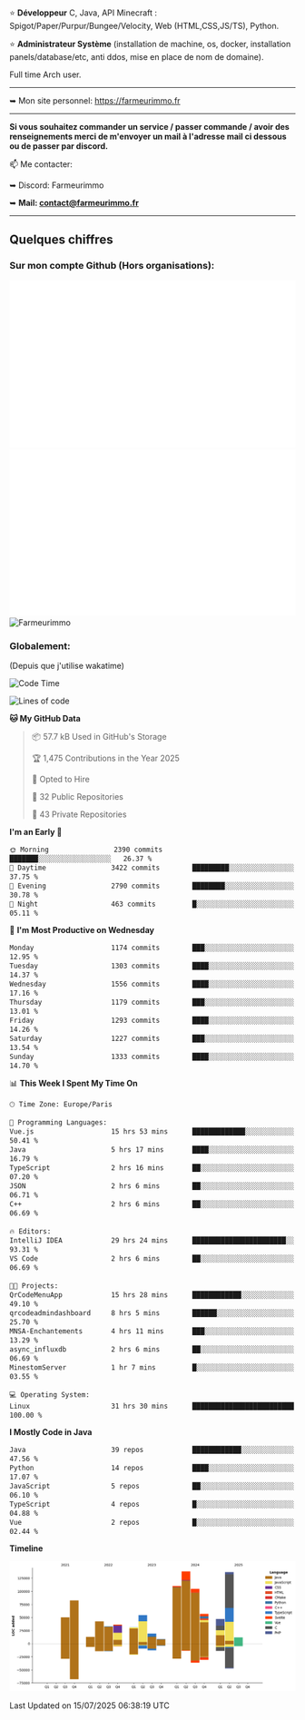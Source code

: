 ⭐ **Développeur** C, Java, API Minecraft : Spigot/Paper/Purpur/Bungee/Velocity, Web (HTML,CSS,JS/TS), Python.

⭐ **Administrateur Système** (installation de machine, os, docker, installation panels/database/etc, anti ddos, mise en place de nom de domaine).

Full time Arch user.

---

➥ Mon site personnel: https://farmeurimmo.fr

---

**Si vous souhaitez commander un service / passer commande / avoir des renseignements merci de m'envoyer un mail à l'adresse mail ci dessous ou de passer par discord.**

📫 Me contacter:
 
   ➥ Discord: Farmeurimmo
   
   ➥ **Mail: contact@farmeurimmo.fr**

---
## Quelques chiffres

### Sur mon compte Github (Hors organisations):

<a href="https://github.com/Farmeurimmo/github-stats">
<img src="https://github.com/Farmeurimmo/github-stats/blob/master/generated/overview.svg#gh-dark-mode-only" />
<img src="https://github.com/Farmeurimmo/github-stats/blob/master/generated/languages.svg#gh-dark-mode-only" />
</a>

<img src="https://komarev.com/ghpvc/?username=Farmeurimmo" alt="Farmeurimmo" />

### Globalement:

(Depuis que j'utilise wakatime)
<!--START_SECTION:waka-->
![Code Time](http://img.shields.io/badge/Code%20Time-2%2C202%20hrs%201%20min-blue)

![Lines of code](https://img.shields.io/badge/From%20Hello%20World%20I%27ve%20Written-981.8%20thousand%20lines%20of%20code-blue)

**🐱 My GitHub Data** 

> 📦 57.7 kB Used in GitHub's Storage 
 > 
> 🏆 1,475 Contributions in the Year 2025
 > 
> 💼 Opted to Hire
 > 
> 📜 32 Public Repositories 
 > 
> 🔑 43 Private Repositories 
 > 
**I'm an Early 🐤** 

```text
🌞 Morning                2390 commits        ███████░░░░░░░░░░░░░░░░░░   26.37 % 
🌆 Daytime                3422 commits        █████████░░░░░░░░░░░░░░░░   37.75 % 
🌃 Evening                2790 commits        ████████░░░░░░░░░░░░░░░░░   30.78 % 
🌙 Night                  463 commits         █░░░░░░░░░░░░░░░░░░░░░░░░   05.11 % 
```
📅 **I'm Most Productive on Wednesday** 

```text
Monday                   1174 commits        ███░░░░░░░░░░░░░░░░░░░░░░   12.95 % 
Tuesday                  1303 commits        ████░░░░░░░░░░░░░░░░░░░░░   14.37 % 
Wednesday                1556 commits        ████░░░░░░░░░░░░░░░░░░░░░   17.16 % 
Thursday                 1179 commits        ███░░░░░░░░░░░░░░░░░░░░░░   13.01 % 
Friday                   1293 commits        ████░░░░░░░░░░░░░░░░░░░░░   14.26 % 
Saturday                 1227 commits        ███░░░░░░░░░░░░░░░░░░░░░░   13.54 % 
Sunday                   1333 commits        ████░░░░░░░░░░░░░░░░░░░░░   14.70 % 
```


📊 **This Week I Spent My Time On** 

```text
🕑︎ Time Zone: Europe/Paris

💬 Programming Languages: 
Vue.js                   15 hrs 53 mins      █████████████░░░░░░░░░░░░   50.41 % 
Java                     5 hrs 17 mins       ████░░░░░░░░░░░░░░░░░░░░░   16.79 % 
TypeScript               2 hrs 16 mins       ██░░░░░░░░░░░░░░░░░░░░░░░   07.20 % 
JSON                     2 hrs 6 mins        ██░░░░░░░░░░░░░░░░░░░░░░░   06.71 % 
C++                      2 hrs 6 mins        ██░░░░░░░░░░░░░░░░░░░░░░░   06.69 % 

🔥 Editors: 
IntelliJ IDEA            29 hrs 24 mins      ███████████████████████░░   93.31 % 
VS Code                  2 hrs 6 mins        ██░░░░░░░░░░░░░░░░░░░░░░░   06.69 % 

🐱‍💻 Projects: 
QrCodeMenuApp            15 hrs 28 mins      ████████████░░░░░░░░░░░░░   49.10 % 
qrcodeadmindashboard     8 hrs 5 mins        ██████░░░░░░░░░░░░░░░░░░░   25.70 % 
MNSA-Enchantements       4 hrs 11 mins       ███░░░░░░░░░░░░░░░░░░░░░░   13.29 % 
async_influxdb           2 hrs 6 mins        ██░░░░░░░░░░░░░░░░░░░░░░░   06.69 % 
MinestomServer           1 hr 7 mins         █░░░░░░░░░░░░░░░░░░░░░░░░   03.55 % 

💻 Operating System: 
Linux                    31 hrs 30 mins      █████████████████████████   100.00 % 
```

**I Mostly Code in Java** 

```text
Java                     39 repos            ████████████░░░░░░░░░░░░░   47.56 % 
Python                   14 repos            ████░░░░░░░░░░░░░░░░░░░░░   17.07 % 
JavaScript               5 repos             ██░░░░░░░░░░░░░░░░░░░░░░░   06.10 % 
TypeScript               4 repos             █░░░░░░░░░░░░░░░░░░░░░░░░   04.88 % 
Vue                      2 repos             █░░░░░░░░░░░░░░░░░░░░░░░░   02.44 % 
```



**Timeline**

![Lines of Code chart](https://raw.githubusercontent.com/Farmeurimmo/Farmeurimmo/main/assets/bar_graph.png)


 Last Updated on 15/07/2025 06:38:19 UTC
<!--END_SECTION:waka-->
